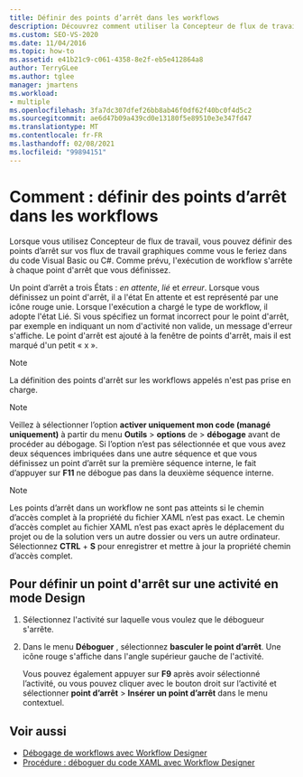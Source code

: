 ```yaml
---
title: Définir des points d’arrêt dans les workflows
description: Découvrez comment utiliser la Concepteur de flux de travail pour définir des points d’arrêt sur vos flux de travail graphiques comme vous le feriez dans du code Visual Basic ou C#.
ms.custom: SEO-VS-2020
ms.date: 11/04/2016
ms.topic: how-to
ms.assetid: e41b21c9-c061-4358-8e2f-eb5e412864a8
author: TerryGLee
ms.author: tglee
manager: jmartens
ms.workload:
- multiple
ms.openlocfilehash: 3fa7dc307dfef26bb8ab46f0df62f40bc0f4d5c2
ms.sourcegitcommit: ae6d47b09a439cd0e13180f5e89510e3e347fd47
ms.translationtype: MT
ms.contentlocale: fr-FR
ms.lasthandoff: 02/08/2021
ms.locfileid: "99894151"
---
```

# <a name="how-to-set-breakpoints-in-workflows"></a>Comment : définir des points d’arrêt dans les workflows

Lorsque vous utilisez Concepteur de flux de travail, vous pouvez définir des points d’arrêt sur vos flux de travail graphiques comme vous le feriez dans du code Visual Basic ou C#. Comme prévu, l'exécution de workflow s'arrête à chaque point d'arrêt que vous définissez.

Un point d’arrêt a trois États : *en attente*, *lié* et *erreur*. Lorsque vous définissez un point d'arrêt, il a l'état En attente et est représenté par une icône rouge unie. Lorsque l'exécution a chargé le type de workflow, il adopte l'état Lié. Si vous spécifiez un format incorrect pour le point d'arrêt, par exemple en indiquant un nom d'activité non valide, un message d'erreur s'affiche. Le point d'arrêt est ajouté à la fenêtre de points d'arrêt, mais il est marqué d'un petit « x ».

> [!NOTE]
> La définition des points d'arrêt sur les workflows appelés n'est pas prise en charge.

> [!NOTE]
> Veillez à sélectionner l’option **activer uniquement mon code (managé uniquement)** à partir du menu **Outils**  >  **options** de  >  **débogage** avant de procéder au débogage. Si l’option n’est pas sélectionnée et que vous avez deux séquences imbriquées dans une autre séquence et que vous définissez un point d’arrêt sur la première séquence interne, le fait d’appuyer sur **F11** ne débogue pas dans la deuxième séquence interne.

> [!NOTE]
> Les points d’arrêt dans un workflow ne sont pas atteints si le chemin d’accès complet à la propriété du fichier XAML n’est pas exact. Le chemin d’accès complet au fichier XAML n’est pas exact après le déplacement du projet ou de la solution vers un autre dossier ou vers un autre ordinateur. Sélectionnez **CTRL** + **S** pour enregistrer et mettre à jour la propriété chemin d’accès complet.

## <a name="to-set-a-breakpoint-on-an-activity-in-the-design-view"></a>Pour définir un point d'arrêt sur une activité en mode Design

1. Sélectionnez l'activité sur laquelle vous voulez que le débogueur s'arrête.

2. Dans le menu **Déboguer** , sélectionnez **basculer le point d’arrêt**. Une icône rouge s'affiche dans l'angle supérieur gauche de l'activité.

   Vous pouvez également appuyer sur **F9** après avoir sélectionné l’activité, ou vous pouvez cliquer avec le bouton droit sur l’activité et sélectionner **point d’arrêt**  >  **Insérer un point d’arrêt** dans le menu contextuel.

## <a name="see-also"></a>Voir aussi

- [Débogage de workflows avec Workflow Designer](../workflow-designer/debugging-workflows-with-the-workflow-designer.md)
- [Procédure : déboguer du code XAML avec Workflow Designer](../workflow-designer/how-to-debug-xaml-with-the-workflow-designer.md)
